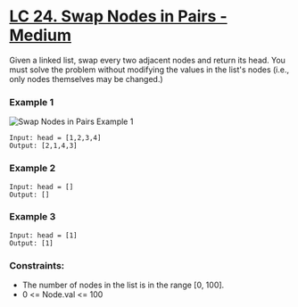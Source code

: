 # [LC 24. Swap Nodes in Pairs - Medium](https://leetcode.com/problems/swap-nodes-in-pairs/description/)

Given a linked list, swap every two adjacent nodes and return its head. You must solve the problem without modifying the values in the list's nodes (i.e., only nodes themselves may be changed.)



### Example 1

![ Swap Nodes in Pairs  Example 1](https://assets.leetcode.com/uploads/2020/10/03/swap_ex1.jpg)  

```
Input: head = [1,2,3,4]
Output: [2,1,4,3]
```

### Example 2

```
Input: head = []
Output: []
```

### Example 3

```
Input: head = [1]
Output: [1]
```

### Constraints:

- The number of nodes in the list is in the range [0, 100].
- 0 <= Node.val <= 100